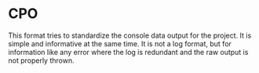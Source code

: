 # CPO
This format tries to standardize the console data output for the project. It is simple and informative at the same time. It is not a log format, but for information like any error where the log is redundant and the raw output is not properly thrown.
